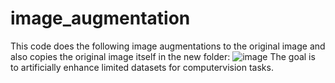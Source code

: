 # image_augmentation
This code does the following image augmentations to the original image and also copies the original image itself in the new folder: 
![image](https://github.com/padit1337/image_augmentation/assets/45203588/e406785e-16ce-4f50-8285-ae3f99d0a69c)
The goal is to artificially enhance limited datasets for computervision tasks. 
